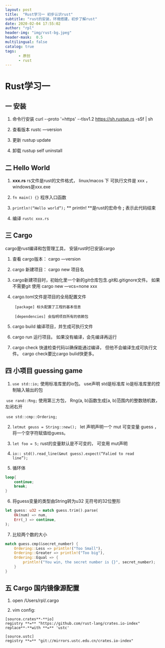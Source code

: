 ```yaml
---
layout: post
title:  "Rust学习一 初步认识rust"
subtitle: "rust的安装，环境搭建，初步了解rust"
date: 2020-02-04 17:55:02
author: "rpl"
header-img: "img/rust-bg.jpeg"
header-mask:  0.5
multilingual: false
catalog: true
tags:
      - 原创
      - rust
---
```


# Rust学习一


##  一 安装

1. 命令行安装 curl --proto '=https' --tlsv1.2 https://sh.rustup.rs -sSf | sh

2. 查看版本 rustc —version

3. 更新 rustup update

4. 卸载 rustup self uninstall



## 二 Hello World



1. **xxx.rs** rs文件是rust的文件格式， linux/macos 下 可执行文件是 xxx ， windows是xxx.exe  

2. `fn main() {}`  程序入口函数

3. `println!(“Hello world”);` ** println! **是rust的宏命令  **;** 表示此代码结束

4. 编译 `rustc xxx.rs` 



## 三 Cargo

cargo是rust编译和包管理工具， 安装rust时已安装cargo

1. 查看 cargo版本： cargo —version

2. cargo 新建项目： cargo new 项目名 

3. cargo新建项目时，初始化里一个新的git仓库包含.git和.gitignore文件。 如果不需要git 使用 cargo new —vcs=none xxx

4. cargo.toml文件是项目的全局配置文件

		[package] 标头配置了工程的基本信息
		
		[dependencies] 会指明项目所有的依赖包

5. cargo build 编译项目，并生成可执行文件

6. cargo run 运行项目。 如果没有编译，会先编译再运行

7. cargo check 快速检查代码以确保能通过编译， 但他不会编译生成可执行文件。 cargo check要比cargo bulid快更多。



## 四 小项目 guessing game

1. `use std::io;`  使用标准库里的io包。 use声明 std是标准库 io是标准库里的控制输入输出的包

​       `use rand::Rng;`  使用第三方包， Rng(a, b)函数生成[a, b)范围内的整数随机数， 左闭右开

​       `use std::cmp::Ordering;` 

2. `letmut geuss = String::new(); `  let 声明声明一个 mut 可变变量 guess ， 将一个空字符赋值给guess。 
3. `let foo = 5;`  rust的变量默认是不可变的， 可变用 mut声明
4.  <code>io:: std().read_line(&mut guess).expect(“Falied to read line”);</code>

5. 循环体
```rust
loop{ 
	continue; 
	break; 
}
```

6. 将guess变量的类型由String转为u32 无符号的32位整形

```rust
let guess: u32 = match guess.trim().parse(
	Ok(num) => num,
	Err(_) => continue,
); 
````

7. 比较两个数的大小

```rust
match guess.cmp(&secret_number) {
	Ordering::Less => println!("Too Small"),
	Ordering::Greater => println!("Too big"),
	Ordering::Equal => {
    	println!("You win, the secret number is {}", secret_number);
    }
} 
```



## 五 Cargo 国内镜像源配置

1. open /Users/rpl/.cargo

2. vim config: 

```vim
[source.crates**-**io]
registry **=** "https://github.com/rust-lang/crates.io-index"
replace**-**with **=** 'ustc'

[source.ustc]
registry **=** "git://mirrors.ustc.edu.cn/crates.io-index"
```



